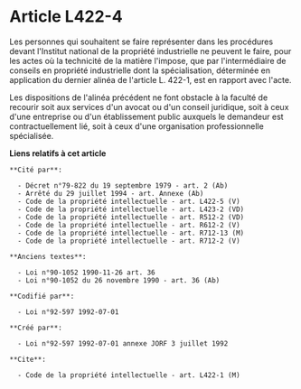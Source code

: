 # Article L422-4

Les personnes qui souhaitent se faire représenter dans les procédures devant l'Institut national de la propriété industrielle
ne peuvent le faire, pour les actes où la technicité de la matière l'impose, que par l'intermédiaire de conseils en propriété
industrielle dont la spécialisation, déterminée en application du dernier alinéa de l'article L. 422-1, est en rapport avec
l'acte.

Les dispositions de l'alinéa précédent ne font obstacle à la faculté de recourir soit aux services d'un avocat ou d'un
conseil juridique, soit à ceux d'une entreprise ou d'un établissement public auxquels le demandeur est contractuellement lié,
soit à ceux d'une organisation professionnelle spécialisée.

**Liens relatifs à cet article**

	**Cité par**:

	  - Décret n°79-822 du 19 septembre 1979 - art. 2 (Ab)
	  - Arrêté du 29 juillet 1994 - art. Annexe (Ab)
	  - Code de la propriété intellectuelle - art. L422-5 (V)
	  - Code de la propriété intellectuelle - art. L423-2 (VD)
	  - Code de la propriété intellectuelle - art. R512-2 (VD)
	  - Code de la propriété intellectuelle - art. R612-2 (V)
	  - Code de la propriété intellectuelle - art. R712-13 (M)
	  - Code de la propriété intellectuelle - art. R712-2 (V)

	**Anciens textes**:

	  - Loi n°90-1052 1990-11-26 art. 36
	  - Loi n°90-1052 du 26 novembre 1990 - art. 36 (Ab)

	**Codifié par**:

	  - Loi n°92-597 1992-07-01

	**Créé par**:

	  - Loi n°92-597 1992-07-01 annexe JORF 3 juillet 1992

	**Cite**:

	  - Code de la propriété intellectuelle - art. L422-1 (M)
